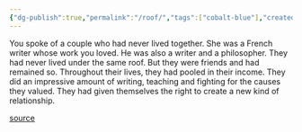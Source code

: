 ```yaml
---
{"dg-publish":true,"permalink":"/roof/","tags":["cobalt-blue"],"created":"","updated":""}
---
```


You spoke of a couple who had never lived together. She was a French writer whose work you loved. He was also a writer and a philosopher. They had never lived under the same roof. But they were friends and had remained so. Throughout their lives, they had pooled in their income. They did an impressive amount of writing, teaching and fighting for the causes they valued. They had given themselves the right to create a new kind of relationship. 

[source](https://www.goodreads.com/book/show/14760312-cobalt-blue)